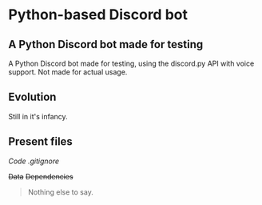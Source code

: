 # Python-based Discord bot

## A Python Discord bot made for testing

A Python Discord bot made for testing, using the discord.py API with voice support.
Not made for actual usage.

## Evolution

Still in it's infancy.

## Present files

*Code*
*.gitignore*

~~Data~~
~~Dependencies~~

> Nothing else to say.
